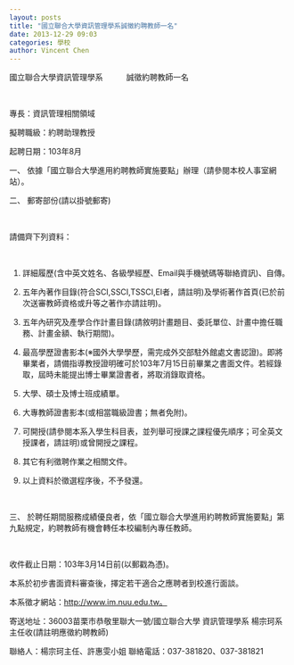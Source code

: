 ```yaml
---
layout: posts
title: "國立聯合大學資訊管理學系誠徵約聘教師一名"
date: 2013-12-29 09:03
categories: 學校
author: Vincent Chen
---
```


國立聯合大學資訊管理學系　　　誠徵約聘教師一名

 

專長：資訊管理相關領域

擬聘職級：約聘助理教授

起聘日期：103年8月

一、 依據「國立聯合大學進用約聘教師實施要點」辦理（請參閱本校人事室網站）。

二、 郵寄部份(請以掛號郵寄)

 

請備齊下列資料：

 

1. 詳細履歷(含中英文姓名、各級學經歷、Email與手機號碼等聯絡資訊)、自傳。

2. 五年內著作目錄(符合SCI,SSCI,TSSCI,EI者，請註明)及學術著作首頁(已於前次送審教師資格或升等之著作亦請註明)。

3. 五年內研究及產學合作計畫目錄(請敘明計畫題目、委託單位、計畫中擔任職務、計畫金額、執行期間)。

4. 最高學歷證書影本(※國外大學學歷，需完成外交部駐外館處文書認證)。即將畢業者，請備指導教授證明確可於103年7月15日前畢業之書面文件。若經錄取，屆時未能提出博士畢業證書者，將取消錄取資格。

5. 大學、碩士及博士班成績單。

6. 大專教師證書影本(或相當職級證書；無者免附)。

7. 可開授(請參閱本系入學生科目表，並列舉可授課之課程優先順序；可全英文授課者，請註明)或曾開授之課程。

8. 其它有利徵聘作業之相關文件。

9. 以上資料於徵選程序後，不予發還。

 

三、 於聘任期間服務成績優良者，依「國立聯合大學進用約聘教師實施要點」第九點規定，約聘教師有機會轉任本校編制內專任教師。

 

收件截止日期：103年3月14日前(以郵戳為憑)。

本系於初步書面資料審查後，擇定若干適合之應聘者到校進行面談。

本系徵才網站：http://www.im.nuu.edu.tw。

寄送地址：36003苗栗市恭敬里聯大一號/國立聯合大學 資訊管理學系 楊宗珂系主任收(請註明應徵約聘教師)

聯絡人：楊宗珂主任、許惠雯小姐 聯絡電話：037-381820、037-381821
